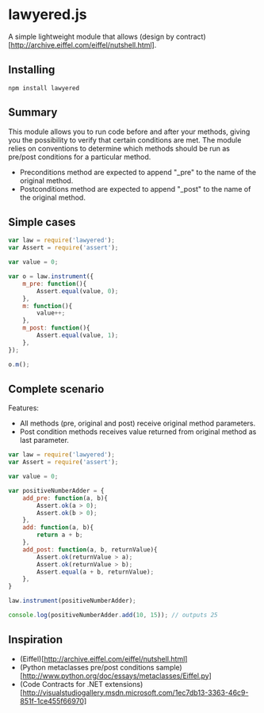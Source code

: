 lawyered.js
========
A simple lightweight module that allows (design by contract)[http://archive.eiffel.com/eiffel/nutshell.html].

Installing
------------
```Shell
npm install lawyered
```

Summary
------------
This module allows you to run code before and after your methods, giving you the possibility to verify that certain conditions are met. The module relies on conventions to determine which methods should be run as pre/post conditions for a particular method.
* Preconditions method are expected to append "_pre" to the name of the original method.
* Postconditions method are expected to append "_post" to the name of the original method.

Simple cases
------------
```JavaScript
var law = require('lawyered');
var Assert = require('assert');

var value = 0;

var o = law.instrument({
    m_pre: function(){
        Assert.equal(value, 0);
    },
    m: function(){
        value++;
    },
    m_post: function(){
        Assert.equal(value, 1);
    },
});

o.m();
```

Complete scenario
------------
Features:

* All methods (pre, original and post) receive original method parameters.
* Post condition methods receives value returned from original method as last parameter.

```JavaScript
var law = require('lawyered');
var Assert = require('assert');

var value = 0;

var positiveNumberAdder = {
    add_pre: function(a, b){
        Assert.ok(a > 0);
        Assert.ok(b > 0);
    },
    add: function(a, b){
        return a + b;
    },
    add_post: function(a, b, returnValue){
        Assert.ok(returnValue > a);
        Assert.ok(returnValue > b);
        Assert.equal(a + b, returnValue);
    },
}

law.instrument(positiveNumberAdder);

console.log(positiveNumberAdder.add(10, 15)); // outputs 25
```

Inspiration
-----------
* (Eiffel)[http://archive.eiffel.com/eiffel/nutshell.html]
* (Python metaclasses pre/post conditions sample)[http://www.python.org/doc/essays/metaclasses/Eiffel.py]
* (Code Contracts for .NET extensions)[http://visualstudiogallery.msdn.microsoft.com/1ec7db13-3363-46c9-851f-1ce455f66970]